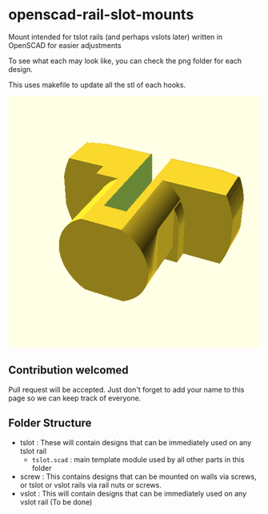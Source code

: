 # openscad-rail-slot-mounts
Mount intended for tslot rails (and perhaps vslots later) written in OpenSCAD for easier adjustments

To see what each may look like, you can check the png folder for each design.

This uses makefile to update all the stl of each hooks.

![](tslot/png/tslot.stl.png)

## Contribution welcomed

Pull request will be accepted. Just don't forget to add your name to this page so we can keep track of everyone.

## Folder Structure

* tslot : These will contain designs that can be immediately used on any tslot rail
    - `tslot.scad` : main template module used by all other parts in this folder
* screw : This contains designs that can be mounted on walls via screws, or tslot or vslot rails via rail nuts or screws.
* vslot : This will contain designs that can be immediately used on any vslot rail (To be done)